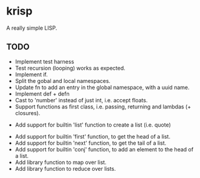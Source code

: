 # krisp

A really simple LISP.

## TODO

- Implement test harness
- Test recursion (looping) works as expected.
- Implement if.
- Split the gobal and local namespaces.
- Update fn to add an entry in the global namespace, with a uuid name.
- Implement def + defn
- Cast to 'number' instead of just int, i.e. accept floats.
- Support functions as first class, i.e. passing, returning and lambdas (+ closures).
* Add support for builtin 'list' function to create a list (i.e. quote)
- Add support for builtin 'first' function, to get the head of a list.
- Add support for builtin 'next' function, to get the tail of a list.
- Add support for builtin 'conj' function, to add an element to the head of a list.
- Add library function to map over list.
- Add library function to reduce over lists.


